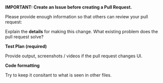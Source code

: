 **IMPORTANT: Create an Issue before creating a Pull Request.**

Please provide enough information so that others can review your pull request:

<!-- You can skip this if it's simple documantaion. -->

Explain the **details** for making this change. What existing problem does the pull request solve?

<!-- Example: When "Adding a function to do X", explain why it is necessary to have a way to do X. -->

**Test Plan (required)**

Provide output, screenshots / videos if the pull request changes UI.

**Code formatting**

Try to keep it consitant to what is seen in other files. 


